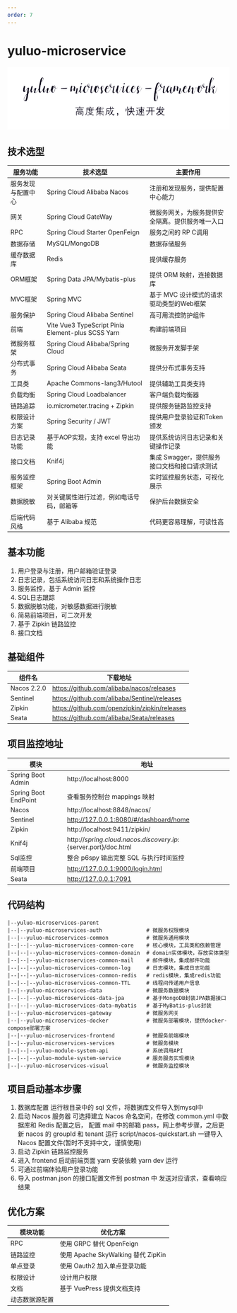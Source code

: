 ```yaml
---
order: 7
---
```


# yuluo-microservice

![logo](./logo.png)

## 技术选型

| 服务功能           | 技术选型                                          | 主要作用                                         |
|--------------------|---------------------------------------------------|--------------------------------------------------|
| 服务发现与配置中心 | Spring Cloud Alibaba Nacos                        | 注册和发现服务，提供配置中心能力                 |
| 网关               | Spring Cloud GateWay                              | 微服务网关，为服务提供安全隔离。提供服务唯一入口 |
| RPC                | Spring Cloud Starter OpenFeign                    | 服务之间的 RP C调用                              |
| 数据存储           | MySQL/MongoDB                                     | 数据存储服务                                     |
| 缓存数据库         | Redis                                             | 提供缓存服务                                     |
| ORM框架            | Spring Data JPA/Mybatis-plus                      | 提供 ORM 映射，连接数据库                        |
| MVC框架            | Spring MVC                                        | 基于 MVC 设计模式的请求驱动类型的Web框架         |
| 服务保护           | Spring Cloud Alibaba Sentinel                     | 高可用流控防护组件                               |
| 前端               | Vite Vue3 TypeScript Pinia Element-plus SCSS Yarn | 构建前端项目                                     |
| 微服务框架         | Spring Cloud Alibaba/Spring Cloud                 | 微服务开发脚手架                                 |
| 分布式事务         | Spring Cloud Alibaba Seata                        | 提供分布式事务支持                               |
| 工具类             | Apache Commons-lang3/Hutool                       | 提供辅助工具类支持                               |
| 负载均衡           | Spring Cloud Loadbalancer                         | 客户端负载均衡器                                 |
| 链路追踪           | io.micrometer.tracing + Zipkin                    | 提供服务链路监控支持                             |
| 权限设计方案       | Spring Security / JWT                             | 提供用户登录验证和Token颁发                      |
| 日志记录功能       | 基于AOP实现，支持 excel 导出功能                  | 提供系统访问日志记录和关键操作记录               |
| 接口文档           | Knif4j                                            | 集成 Swagger，提供服务接口文档和接口请求测试     |
| 服务监控框架       | Spring Boot Admin                                 | 实时监控服务状态，可视化展示                     |
| 数据脱敏           | 对关键属性进行过滤，例如电话号码，邮箱等          | 保护后台数据安全                                 |
| 后端代码风格       | 基于 Alibaba 规范                                 | 代码更容易理解，可读性高                         |


## 基本功能
1. 用户登录与注册，用户邮箱验证登录
2. 日志记录，包括系统访问日志和系统操作日志
3. 服务监控，基于 Admin 监控
4. SQL日志跟踪
5. 数据脱敏功能，对敏感数据进行脱敏
6. 简易前端项目，可二次开发
7. 基于 Zipkin 链路监控
8. 接口文档

## 基础组件
|组件名| 下载地址                                          |
|---|-----------------------------------------------|
|Nacos 2.2.0| https://github.com/alibaba/nacos/releases     |
|Sentinel| https://github.com/alibaba/Sentinel/releases  |
|Zipkin| https://github.com/openzipkin/zipkin/releases |
|Seata| https://github.com/alibaba/Seata/releases     |

## 项目监控地址

| 模块                 | 地址                                                              |
|----------------------|-------------------------------------------------------------------|
| Spring Boot Admin    | http://localhost:8000                                             |
| Spring Boot EndPoint | 查看服务控制台 mappings 映射                                      |
| Nacos                | http://localhost:8848/nacos/                                      |
| Sentinel             | http://127.0.0.1:8080/#/dashboard/home                            |
| Zipkin               | http://localhost:9411/zipkin/                                     |
| Knif4j               | http://${spring.cloud.nacos.discovery.ip}:${server.port}/doc.html |
| Sql监控              | 整合 p6spy 输出完整 SQL 与执行时间监控                            |
| 前端项目             | http://127.0.0.1:9000/login.html                                  |
| Seata                | http://127.0.0.1:7091                                             |

## 代码结构
```markdwon
|--yuluo-microservices-parent
|--|--yuluo-microservices-auth              # 微服务权限模块
|--|--yuluo-microservices-common            # 微服务通用模块
|--|--|--yuluo-microservices-common-core    # 核心模块，工具类和依赖管理
|--|--|--yuluo-microservices-common-domain  # domain实体模块，存放实体类型
|--|--|--yuluo-microservices-common-mail    # 邮件模块，集成邮件功能
|--|--|--yuluo-microservices-common-log     # 日志模块，集成日志功能
|--|--|--yuluo-microservices-common-redis   # redis模块，集成redis功能
|--|--|--yuluo-microservices-common-TTL     # 线程间传递用户信息
|--|--yuluo-microservices-data              # 微服务数据模块
|--|--|--yuluo-microservices-data-jpa       # 基于MongoDB封装JPA数据接口
|--|--|--yuluo-microservices-data-mybatis   # 基于MyBatis-plus封装
|--|--yuluo-microservices-gateway           # 微服务网关
|--|--yuluo-microservices-docker            # 微服务部署模块，提供docker-compose部署方案
|--|--yuluo-microservices-frontend          # 微服务前端模块
|--|--yuluo-microservices-services          # 微服务模块
|--|--|--yuluo-module-system-api            # 系统调用API
|--|--|--yuluo-module-system-service        # 服务服务实现模块
|--|--yuluo-microservices-visual            # 微服务监控模块
```

## 项目启动基本步骤
1. 数据库配置
   运行根目录中的 sql 文件，将数据库文件导入到mysql中
2. 启动 Nacos 服务器
   可选择建立 Nacos 命名空间，在修改 common.yml 中数据库和 Redis 配置之后，
   配置 mail 中的邮箱 pass，网上参考步骤，之后更新 nacos 的 groupId 和 tenant
   运行 script/nacos-quickstart.sh 一键导入 Nacos 配置文件(暂时不支持中文，谨慎使用)
3. 启动 Zipkin 链路监控服务
4. 进入 frontend 启动前端页面
   yarn 安装依赖
   yarn dev 运行
5. 可通过前端体验用户登录功能
6. 导入 postman.json 的接口配置文件到 postman 中
   发送对应请求，查看响应结果

## 优化方案

| 模块功能       | 优化方案                           |
|----------------|------------------------------------|
| RPC            | 使用 GRPC 替代 OpenFeign           |
| 链路监控       | 使用 Apache SkyWalking 替代 ZipKin |
| 单点登录       | 使用 Oauth2 加入单点登录功能       |
| 权限设计       | 设计用户权限                       |
| 文档           | 基于 VuePress 提供文档支持         |
| 动态数据源配置 |                                    |
